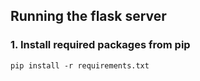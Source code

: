## Running the flask server
### 1. Install required packages from pip
```
pip install -r requirements.txt
```
